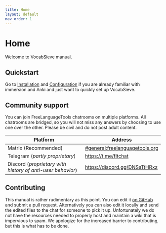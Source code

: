 ```yaml
---
title: Home
layout: default
nav_order: 1
---
```

# Home

Welcome to VocabSieve manual.

## Quickstart

Go to [Installation]({{site.baseurl}}/installation.html) and [Configuration]({{site.baseurl}}/configuration.html) 
if you are already familiar with immersion and Anki and just want to quickly set up VocabSieve.

## Community support

You can join FreeLanguageTools chatrooms on multiple platforms. All chatrooms are bridged, so you will not miss any answers by choosing to use one over the other. Please be civil and do not post adult content.

| Platform                | Address                         |
|  ---                    |    ----                         | 
| Matrix (Recommended)    | [#general:freelanguagetools.org](https://matrix.to/#/#general:freelanguagetools.org)  |       
| Telegram (*partly proprietary*)      | <https://t.me/fltchat>          |       
| Discord (*proprietary with history of anti-user behavior*) | <https://discord.gg/DNSsTtHRxz>              |       

## Contributing

This manual is rather rudimentary as this point. You can edit it [on GitHub](https://github.com/FreeLanguageTools/vocabsieve/tree/master/docs) and submit a pull request. Alternatively you can also edit it locally and send the edited files to the chat for someone to pick it up. Unfortunately we do not have the resources needed to properly host and maintain a wiki that is impervious to spam. We apologize for the increased barrier to contributing, but this is what has to be done.